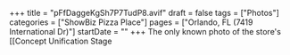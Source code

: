 +++
title = "pFfDaggeKgSh7P7TudP8.avif"
draft = false
tags = ["Photos"]
categories = ["ShowBiz Pizza Place"]
pages = ["Orlando, FL (7419 International Dr)"]
startDate = ""
+++
The only known photo of the store's [[Concept Unification Stage
